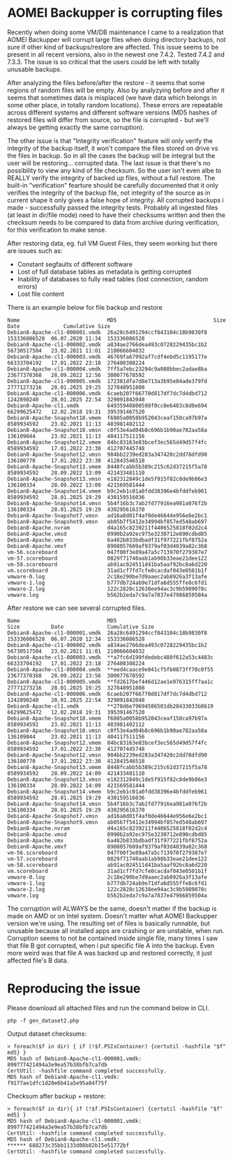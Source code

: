 # AOMEI Backupper is corrupting files
Recently when doing some VM/DB maintenance I came to a realization that AOMEI Backupper will corrupt large files when doing directory backups, not sure if other kind of backups/restore are affected. This issue seems to be present in all recent versions, also in the newest one 7.4.2. Tested 7.4.2 and 7.3.3. The issue is so critical that the users could be left with totally unusable backups.

After analyzing the files before/after the restore - it seems that some regions of random files will be empty. Also by analyzying before and after it seems that sometimes data is misplaced (we have data which belongs in some other place, in totally random locations). These errors are repeatable across different systems and different software versions (MD5 hashes of restored files will differ from source, so the file is corrupted - but we'll always be getting exactly the same corruption).

The other issue is that "Integrity verification" feature will only verify the integrity of the backup itself, it won't compare the files stored on drive vs the files in backup. So in all the cases the backup will be integral but the user will be restoring... corrupted data. The last issue is that there's no possibility to view any kind of file checksum. So the user isn't even albe to REALLY verify the integrity of backed up files, without a full restore. The built-in "verification" fearture should be carefully documented that it only verifies the integrity of the backup file, not integrity of the source as in current shape it only gives a false hope of integrity. All corrupted backups i made - successfully passed the integrity tests. Probably all ingested files (at least in dir/file mode) need to have their checksums written and then the checksum needs to be compared to data from archive during verification, for this verification to make sense.

After restoring data, eg. full VM Guest Files, they seem working but there are issues such as:
- Constant segfaults of different software
- Lost of full database tables as metadata is getting corrupted
- Inability of databases to fully read tables (lost connection, random errors)
- Lost file content

There is an example below for file backup and restore
```
Name                            MD5                               Size          Date              Cumulative Size  
Debian8-Apache-cl1-000001.vmdk  26a28c6491294ccf843104c18b9830f8  153336086528  06.07.2020 11:34  153336086528      
Debian8-Apache-cl1-000002.vmdk  a834ae2766dea493c0728229435bc1b2  56730517504   23.02.2021 11:01  210066604032      
Debian8-Apache-cl1-000003.vmdk  46769fa67992af7cdf4ebd5c1195177e  66333704192   17.01.2022 23:18  276400308224      
Debian8-Apache-cl1-000004.vmdk  7ff5a7ebc23294c9a088bbec2adae8ba  23677370368   28.09.2022 12:56  300077678592      
Debian8-Apache-cl1-000005.vmdk  172381dfa7d8e713a3b95e04ade379fd  27771273216   28.01.2025 19:25  327848951808      
Debian8-Apache-cl1-000006.vmdk  6caeb207f66770d817df7dc7d4dbd712  1242890240    28.01.2025 22:54  329091842048      
Debian8-Apache-cl1.vmdk         64935940800598f0cc0e6403c8d0e694  66299625472   12.02.2018 19:31  395391467520      
Debian8-Apache-Snapshot10.vmem  f6805a0058b952043ceaf150ca97b97a  8589934592    23.02.2021 11:13  403981402112      
Debian8-Apache-Snapshot10.vmsn  c0f53e4ad04b8c696b1b90ae782aa58a  136109044     23.02.2021 11:13  404117511156      
Debian8-Apache-Snapshot12.vmem  84bc83163e83bcef3ec565d49d57f4fc  8589934592    17.01.2022 23:30  412707445748      
Debian8-Apache-Snapshot12.vmsn  904bb2239ed283a347420c2dd78dfd90  136100770     17.01.2022 23:30  412843546518      
Debian8-Apache-Snapshot13.vmem  8448fcabb5b389c215c62d37215f5a78  8589934592    28.09.2022 13:09  421433481110      
Debian8-Apache-Snapshot13.vmsn  e182312849c1de5f915f82c8de9b86e3  136100334     28.09.2022 13:09  421569581444      
Debian8-Apache-Snapshot14.vmem  b9c2eb1c01a0fdd38396e4bfddfeb961  8589934592    28.01.2025 19:29  430159516036      
Debian8-Apache-Snapshot14.vmsn  5b4f16b3c7ab2fd77916ea981a076f2b  136100334     28.01.2025 19:29  430295616370      
Debian8-Apache-Snapshot7.vmsn   ad16a8d01f4af0de46644e956e6e2bc1                                                    
Debian8-Apache-Snapshot9.vmsn   ab05b7f5412e34994bf857ed548ab697                                                    
Debian8-Apache.nvram            d4a165c8239211f4406525818f02d2c4                                                    
Debian8-Apache.vmsd             0990b2a92ec975e3230712e890cdbd85                                                    
Debian8-Apache.vmx              6a482b833bdbadf31f977221fbf8752a                                                    
Debian8-Apache.vmxf             8908057609af9379af03d4039a82c368                                                    
vm-56.scoreboard                047f00f3e89a47a5c713970f279387e7                                                    
vm-57.scoreboard                0829f71740aab1ab98b33eae21dee122                                                    
vm-58.scoreboard                ab91ac024511d41ba5aaf92bc8a6d220                                                    
vm.scoreboard                   31ad1cf7fd7cfe0cacdaf043e0501b1f                                                    
vmware-0.log                    2c18e290be7d9aaec2ab8926a3f13afe                                                    
vmware-1.log                    b777db724ab9e71dfa6d555ffe8c6fd1                                                    
vmware-2.log                    122c2820c12638ee94ac3c9b5989078c                                                    
vmware.log                      b562b2eda7c9a7a7837e47986859504a 
```

After restore we can see several corrupted files. 
```
Name                            MD5                                 Size          Date              Cumulative Size  
Debian8-Apache-cl1-000001.vmdk  26a28c6491294ccf843104c18b9830f8    153336086528  06.07.2020 12:34  153336086528      
Debian8-Apache-cl1-000002.vmdk  a834ae2766dea493c0728229435bc1b2    56730517504   23.02.2021 11:01  210066604032      
Debian8-Apache-cl1-000003.vmdk  **a7fc6d199fdedebc480f612a53c4483c  66333704192   17.01.2022 23:18  276400308224      
Debian8-Apache-cl1-000004.vmdk  **eed4caace9e041cf5fb0873ff70c0f55  23677370368   28.09.2022 13:56  300077678592      
Debian8-Apache-cl1-000005.vmdk  **fd2617bef446d12ae1e976315ff7aa1c  27771273216   28.01.2025 19:25  327848951808      
Debian8-Apache-cl1-000006.vmdk  6caeb207f66770d817df7dc7d4dbd712    1242890240    28.01.2025 22:54  329091842048      
Debian8-Apache-cl1.vmdk         **278d6e79694586501db28433033b8619  66299625472   12.02.2018 19:31  395391467520      
Debian8-Apache-Snapshot10.vmem  f6805a0058b952043ceaf150ca97b97a    8589934592    23.02.2021 11:13  403981402112      
Debian8-Apache-Snapshot10.vmsn  c0f53e4ad04b8c696b1b90ae782aa58a    136109044     23.02.2021 11:13  404117511156      
Debian8-Apache-Snapshot12.vmem  84bc83163e83bcef3ec565d49d57f4fc    8589934592    17.01.2022 23:30  412707445748      
Debian8-Apache-Snapshot12.vmsn  904bb2239ed283a347420c2dd78dfd90    136100770     17.01.2022 23:30  412843546518      
Debian8-Apache-Snapshot13.vmem  8448fcabb5b389c215c62d37215f5a78    8589934592    28.09.2022 14:09  421433481110      
Debian8-Apache-Snapshot13.vmsn  e182312849c1de5f915f82c8de9b86e3    136100334     28.09.2022 14:09  421569581444      
Debian8-Apache-Snapshot14.vmem  b9c2eb1c01a0fdd38396e4bfddfeb961    8589934592    28.01.2025 19:29  430159516036      
Debian8-Apache-Snapshot14.vmsn  5b4f16b3c7ab2fd77916ea981a076f2b    136100334     28.01.2025 19:29  430295616370      
Debian8-Apache-Snapshot7.vmsn   ad16a8d01f4af0de46644e956e6e2bc1                                                    
Debian8-Apache-Snapshot9.vmsn   ab05b7f5412e34994bf857ed548ab697                                                    
Debian8-Apache.nvram            d4a165c8239211f4406525818f02d2c4                                                    
Debian8-Apache.vmsd             0990b2a92ec975e3230712e890cdbd85                                                    
Debian8-Apache.vmx              6a482b833bdbadf31f977221fbf8752a                                                    
Debian8-Apache.vmxf             8908057609af9379af03d4039a82c368                                                    
vm-56.scoreboard                047f00f3e89a47a5c713970f279387e7                                                    
vm-57.scoreboard                0829f71740aab1ab98b33eae21dee122                                                    
vm-58.scoreboard                ab91ac024511d41ba5aaf92bc8a6d220                                                    
vm.scoreboard                   31ad1cf7fd7cfe0cacdaf043e0501b1f                                                    
vmware-0.log                    2c18e290be7d9aaec2ab8926a3f13afe                                                    
vmware-1.log                    b777db724ab9e71dfa6d555ffe8c6fd1                                                    
vmware-2.log                    122c2820c12638ee94ac3c9b5989078c                                                    
vmware.log                      b562b2eda7c9a7a7837e47986859504a                
```

The corruption will ALWAYS be the same, doesn't matter if the backup is made on AMD or on Intel system. Doesn't matter what AOMEI Backupper version we're using. The resulting set of files is basically runnable, but unusable because all installed apps are crashing or are unstable, when run. Corruption seems to not be contained inside single file, many times I saw that file B got corrupted, when i put specific file A into the backup. Even more weird was that file A was backed up and restored correctly, it just affected file's B data.

# Reproducing the issue
Please download all attached files and run the command below in CLI.
```
php -f gen_dataset2.php
```

Output dataset checksums:
```
> foreach($f in dir) { if (!$f.PSIsContainer) {certutil -hashfile "$f" md5} }
MD5 hash of Debian8-Apache-cl1-000001.vmdk:
899777421494a3e9ea57b38bfb7ca7db
CertUtil: -hashfile command completed successfully.
MD5 hash of Debian8-Apache-cl1.vmdk:
f9177ae1dfc1d20e6b41a5e95a84f75f
```

Checksum after backup + restore:
```
> foreach($f in dir){ if (!$f.PSIsContainer) {certutil -hashfile "$f" md5} }
MD5 hash of Debian8-Apache-cl1-000001.vmdk:
899777421494a3e9ea57b38bfb7ca7db
CertUtil: -hashfile command completed successfully.
MD5 hash of Debian8-Apache-cl1.vmdk:
****** 688273c35bb1133d08b82b15e51772bf
CertUtil: -hashfile command completed successfully.
```

